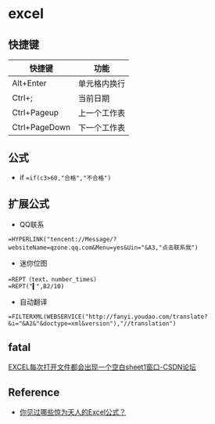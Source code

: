# excel

## 快捷键

| 快捷键        | 功能         |
| ------------- | ------------ |
| Alt+Enter     | 单元格内换行 |
| Ctrl+;| 当前日期 |
| Ctrl+Pageup   | 上一个工作表 |
| Ctrl+PageDown | 下一个工作表 |

## 公式

- if `=if(c3>60,"合格","不合格")`

## 扩展公式

- QQ联系

```excel
=HYPERLINK("tencent://Message/?websiteName=qzone.qq.com&Menu=yes&Uin="&A3,"点击联系我")
```

- 迷你位图

```excel
=REPT（text，number_times)
=REPT("▍",B2/10)
```

- 自动翻译

```excel
=FILTERXML(WEBSERVICE("http://fanyi.youdao.com/translate?&i="&A2&"&doctype=xml&version"),"//translation")
```

## fatal

[EXCEL每次打开文件都会出现一个空白sheet1窗口-CSDN论坛](https://bbs.csdn.net/topics/392258511?page=1)

## Reference
- [你见过哪些惊为天人的Excel公式？](https://www.toutiao.com/i6535451547000635907/)